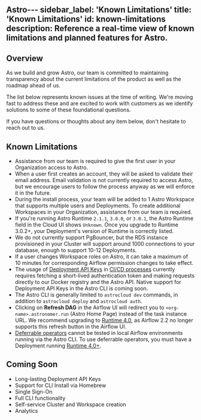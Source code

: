 Astro---
sidebar_label: 'Known Limitations'
title: 'Known Limitations'
id: known-limitations
description: Reference a real-time view of known limitations and planned features for Astro.
---

## Overview

As we build and grow Astro, our team is committed to maintaining transparency about the current limitations of the product as well as the roadmap ahead of us.

The list below represents known issues at the time of writing. We're moving fast to address these and are excited to work with customers as we identify solutions to some of these foundational questions.

If you have questions or thoughts about any item below, don't hesitate to reach out to us.

## Known Limitations

- Assistance from our team is required to give the first user in your Organization access to Astro.
- When a user first creates an account, they will be asked to validate their email address. Email validation is not currently required to access Astro, but we encourage users to follow the process anyway as we will enforce it in the future.
- During the install process, your team will be added to 1 Astro Workspace that supports multiple users and Deployments. To create additional Workspaces in your Organization, assistance from our team is required.
- If you're running Astro Runtime `2.1.1`, `3.0.0`, or `3.0.1`, the Astro Runtime field in the Cloud UI shows `Unknown`. Once you upgrade to Runtime 3.0.2+, your Deployment's version of Runtime is correctly listed.
- We do not currently support PgBouncer, but the RDS instance provisioned in your Cluster will support around 1000 connections to your database, enough to support 10-12 Deployments.
- If a user changes Workspace roles on Astro, it can take a maximum of 10 minutes for corresponding Airflow permission changes to take effect.
- The usage of [Deployment API Keys](api-keys.md) in [CI/CD processes](ci-cd.md) currently requires fetching a short-lived authentication token and making requests directly to our Docker registry and the Astro API. Native support for Deployment API Keys in the Astro CLI is coming soon.
- The Astro CLI is generally limited to `astrocloud dev` commands, in addition to `astrocloud deploy` and `astrocloud auth`.
- Clicking on **Refresh DAG** in the Airflow UI will redirect you to `<org-name>.astronomer.run` (Astro Home Page) instead of the task instance URL. We recommend upgrading to [Runtime 4.0](runtime-release-notes.md#astro-runtime-400), as Airflow 2.2 no longer supports this refresh button in the Airflow UI.
- [Deferrable operators](deferrable-operators.md) cannot be tested in local Airflow environments running via the Astro CLI. To use deferrable operators, you must have a Deployment running [Runtime 4.0+](runtime-release-notes.md#astro-runtime-400).

## Coming Soon

- Long-lasting Deployment API Keys
- Support for CLI Install via Homebrew
- Single Sign-On
- Full CLI functionality
- Self-service Cluster and Workspace creation
- Analytics
